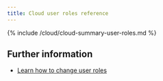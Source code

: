 ```yaml
---
title: Cloud user roles reference
---
```


{% include /cloud/cloud-summary-user-roles.md %}

## Further information

* [Learn how to change user roles](/cloud/cloud-configuration/cloud-user-edit-role)
